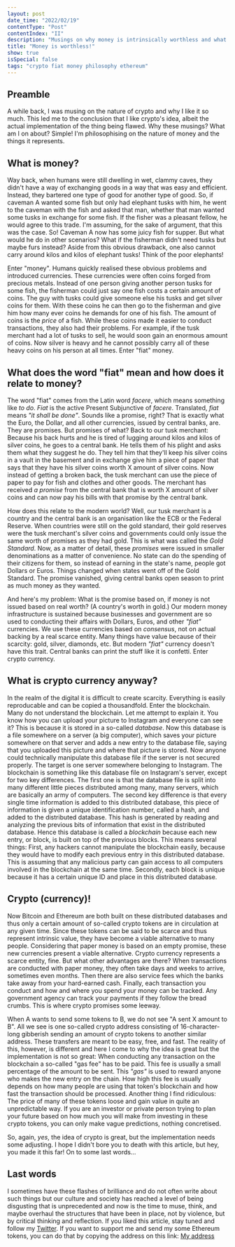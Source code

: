 ```yaml
---
layout: post
date_time: "2022/02/19"
contentType: "Post"
contentIndex: "II"
description: "Musings on why money is intrinsically worthless and what the word \"fiat\" means."
title: "Money is worthless!"
show: true
isSpecial: false
tags: "crypto fiat money philosophy ethereum"
---
```


## Preamble

A while back, I was musing on the nature of crypto and why I like it so much. This led me to the conclusion that I like crypto's idea, albeit the actual implementation of the thing being flawed. Why these musings? What am I on about? Simple! I'm philosophising on the nature of money and the things it represents.

## What is money?

Way back, when humans were still dwelling in wet, clammy caves, they didn't have a way of exchanging goods in a way that was easy and efficient. Instead, they bartered one type of good for another type of good. So, if caveman A wanted some fish but only had elephant tusks with him, he went to the caveman with the fish and asked that man, whether that man wanted some tusks in exchange for some fish. If the fisher was a pleasant  fellow, he would agree to this trade. I'm assuming, for the sake of argument, that this was the case. So! Caveman A now has some juicy fish for supper. But what would he do in other scenarios?  What if the fisherman didn't need tusks but maybe furs instead? Aside from this obvious drawback, one also cannot carry around kilos and kilos of elephant tusks! Think of the poor elephants!

Enter "money". Humans quickly realised these obvious problems and introduced currencies. These currencies were often coins forged from precious metals. Instead of one person giving another person tusks for some fish, the fisherman could just say one fish costs a certain amount of coins. The guy with tusks could give someone else his tusks and get silver coins for them. With these coins he can then go to the fisherman and give him how many ever coins he demands for one of his fish. The amount of coins is the *price* of a fish. While these coins made it easier to conduct transactions, they also had their problems. For example, if the tusk merchant had a lot of tusks to sell, he would soon gain an enormous amount of coins. Now silver is heavy and he cannot possibly carry all of these heavy coins on his person at all times. Enter "fiat" money.

## What does the word "fiat" mean and how does it relate to money?

The word "fiat" comes from the Latin word *facere*, which means something like *to do*. *Fiat* is the active Present Subjunctive of *facere*. Translated, *fiat* means *"it shall be done"*. Sounds like a promise, right? That is exactly what the Euro, the Dollar, and all other currencies, issued by central banks, are. They are promises. But promises of what? Back to our tusk merchant: Because his back hurts and he is tired of lugging around kilos and kilos of silver coins, he goes to a central bank. He tells them of his plight and asks them what they suggest he do. They tell him that they'll keep his silver coins in a vault in the basement and in exchange give him a piece of paper that says that they have his silver coins worth X amount of silver coins. Now instead of getting a broken back, the tusk merchant can use the piece of paper to pay for fish and clothes and other goods. The merchant has received *a promise* from the central bank that is worth X amount of silver coins and can now pay his bills with that promise by the central bank.

How does this relate to the modern world? Well, our tusk merchant is a country and the central bank is an organisation like the ECB or the Federal Reserve. When countries were still on the gold standard, their gold reserves were the tusk merchant's silver coins and governments could only issue the same worth of promises as they had gold. This is what was called the *Gold Standard*. Now, as a matter of detail, these *promises* were issued in smaller denominations as a matter of convenience. No state can do the spending of their citizens for them, so instead of earning in the state's name, people got Dollars or Euros. Things changed when states went off of the Gold Standard. The promise vanished, giving central banks open season to print as much money as they wanted.

And here's my problem: What is the promise based on, if money is not issued based on real worth? (A country's worth in gold.) Our modern money infrastructure is sustained because businesses and government are so used to conducting their affairs with Dollars, Euros, and other *"fiat"* currencies. We use these currencies based on *consensus*, not on actual backing by a real scarce entity. Many things have value because of their scarcity: gold, silver, diamonds, etc. But modern *"fiat"* currency doesn't have this trait. Central banks can print the stuff like it is confetti. Enter crypto currency.

## What is crypto currency anyway?

In the realm of the digital it is difficult to create scarcity. Everything is easily reproducable and can be copied a thousandfold. Enter the blockchain. Many do not understand the blockchain. Let me attempt to explain it. You know how you can upload your picture to Instagram and everyone can see it? This is because it is stored in a so-called *database*. Now this database is a file somewhere on a server (a big computer), which saves your picture somewhere on that server and adds a new entry to the database file, saying that you uploaded this picture and where that picture is stored. Now anyone could technically manipulate this database file if the server is not secured properly. The target is one server somewhere belonging to Instagram. The blockchain is something like this database file on Instagram's server, except for two key differences. The first one is that the database file is split into many different little pieces distributed among many, many servers, which are basically an army of computers. The second key difference is that every single time information is added to this distributed database, this piece of information is given a unique identification number, called a hash, and added to the distributed database. This hash is generated by reading and analyzing the previous bits of information that exist in the distributed database. Hence this database is called a *blockchain* because each new entry, or block, is built on top of the previous blocks. This means several things: First, any hackers cannot manipulate the blockchain easily, because they would have to modify each previous entry in this distributed database. This is assuming that any malicious party can gain access to all computers involved in the blockchain at the same time. Secondly, each block is unique because it has a certain unique ID and place in this distributed database.

## Crypto (currency)!

Now Bitcoin and Ethereum are both built on these distributed databases and thus only a certain amount of so-called crypto tokens are in circulation at any given time. Since these tokens can be said to be scarce and thus represent intrinsic value, they have become a viable alternative to many people. Considering that paper money is based on an empty promise, these new currencies present a viable alternative. Crypto currency represents a scarce entity, fine. But what other advantages are there? When transactions are conducted with paper money, they often take days and weeks to arrive, sometimes even months. Then there are also service fees which the banks take away from your hard-earned cash. Finally, each transaction you conduct and how and where you spend your money can be tracked. Any government agency can track your payments if they follow the bread crumbs. This is where crypto promises some leeway.

When A wants to send some tokens to B, we do not see "A sent X amount to B". All we see is one so-called crypto address consisting of 16-character-long gibberish sending an amount of crypto tokens to another similar address. These transfers are meant to be easy, free, and fast. The reality of this, however, is different and here I come to why the idea is great but the implementation is not so great: When conducting any transaction on the blockchain a so-called "gas fee" has to be paid. This fee is usually a small percentage of the amount to be sent. This *"gas"* is used to reward anyone who makes the new entry on the chain. How high this fee is usually depends on how many people are using that token's blockchain and how fast the transaction should be processed. Another thing I find ridiculous: The price of many of these tokens loose and gain value in quite an unpredictable way. If you are an investor or private person trying to plan your future based on how much you will make from investing in these crypto tokens, you can only make vague predictions, nothing concretised.

So, again, *yes*, the idea of crypto is great, but the implementation needs some adjusting. I hope I didn't bore you to death with this article, but hey, you made it this far! On to some last words...

## Last words

I sometimes have these flashes of brilliance and do not often write about such things but our culture and society has reached a level of being disgusting that is unprecedented and now is the time to muse, think, and maybe overhaul the structures that have been in place, not by violence, but by critical thinking and reflection. If you liked this article, stay tuned and follow my [Twitter](https://twitter.com/angeldustduke). If you want to support me and send my some Ethereum tokens, you can do that by copying the address on this link: [My address](0x5d7551C484bCd8769c57B4921a3FC80193b74Ce3)
